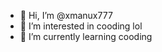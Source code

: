 - 👋 Hi, I’m @xmanux777
- 👀 I’m interested in cooding lol
- 🌱 I’m currently learning cooding



<!---
xmanux777/xmanux777 is a ✨ special ✨ repository because its `README.md` (this file) appears on your GitHub profile.
You can click the Preview link to take a look at your changes.
--->
